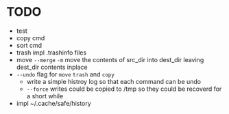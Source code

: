 # TODO
* test
* copy cmd
* sort cmd
* trash impl .trashinfo files
* move `--merge` `-m` move the contents of src\_dir into dest\_dir leaving dest_dir contents inplace
* `--undo` flag for `move` `trash` and `copy`
  * write a simple histroy log so that each command can be undo
  * `--force` writes could be copied to /tmp so they could be recoverd for a short while
* impl ~/.cache/safe/history
